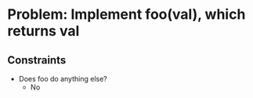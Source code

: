 # Problem: Implement foo(val), which returns val
## Constraints
* Does foo do anything else?
    * No